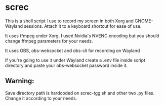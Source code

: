 # screc

This is a shell script I use to record my screen in both Xorg and GNOME-Wayland sessions.
Attach it to a keyboard shortcut for ease of use.

It uses ffmpeg under Xorg. I used Nvidia's NVENC encoding but you should change ffmpeg parameters for your needs.

It uses OBS, obs-websocket and obs-cli for recording on Wayland

If you're going to use it under Wayland create a .env file inside script directory and paste your obs-websocket password inside it.

## Warning:

Save directory path is hardcoded on screc-tgg.sh and other two .py files. Change it according to your needs.
